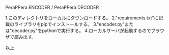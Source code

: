 PeraPPera ENCODER / PeraPPera DECODER

1.このディレクトリをローカルにダウンロードする。
2."requirements.txt"に記載のライブラリをpipでインストールする。
3."encoder.py"または"decoder.py"をpythonで実行する。
4.ローカルサーバが起動するのでブラウザで読み出す。

以上
